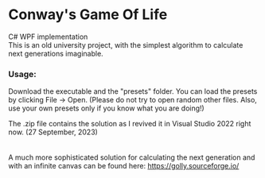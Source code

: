 # Conway's Game Of Life
C# WPF implementation
\
This is an old university project, with the simplest algorithm to calculate next generations imaginable.

### Usage:
Download the executable and the "presets" folder. You can load the presets by clicking File -> Open.
(Please do not try to open random other files. Also, use your own presets only if you know what you are doing!)

The .zip file contains the solution as I revived it in Visual Studio 2022 right now. (27 September, 2023)  
\
\
A much more sophisticated solution for calculating the next generation and with an infinite canvas can be found here: https://golly.sourceforge.io/
